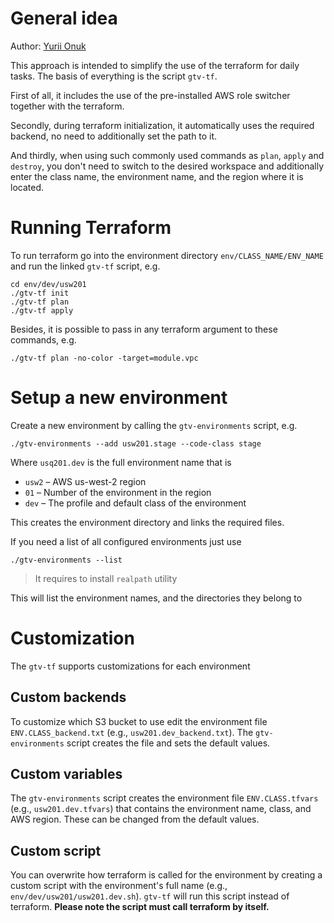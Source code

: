 # General idea

Author: [Yurii Onuk](https://onuk.org.ua)

This approach is intended to simplify the use of the terraform for daily tasks.
The basis of everything is the script `gtv-tf`.

First of all, it includes the use of the pre-installed AWS role switcher together with the terraform.

Secondly, during terraform initialization, it automatically uses the required backend, no need to additionally set the path to it.

And thirdly, when using such commonly used commands as `plan`, `apply` and `destroy`, you don't need to switch to the desired workspace and additionally enter the class name, the environment name, and the region where it is located.

# Running Terraform


To run terraform go into the environment directory `env/CLASS_NAME/ENV_NAME`
and run the linked `gtv-tf` script, e.g.

```shell
cd env/dev/usw201
./gtv-tf init
./gtv-tf plan
./gtv-tf apply
```

Besides, it is possible to pass in any terraform argument to these commands, e.g.

```shell
./gtv-tf plan -no-color -target=module.vpc
```

# Setup a new environment

Create a new environment by calling the `gtv-environments` script, e.g.

```shell
./gtv-environments --add usw201.stage --code-class stage
```

Where `usq201.dev` is the full environment name that is

- `usw2` – AWS us-west-2 region
- `01` – Number of the environment in the region
- `dev` – The profile and default class of the environment

This creates the environment directory and links the required files.

If you need a list of all configured environments just use

```shell
./gtv-environments --list
```
> It requires to install `realpath` utility

This will list the environment names, and the directories they belong to

# Customization

The `gtv-tf` supports customizations for each environment

## Custom backends

To customize which S3 bucket to use edit the environment file `ENV.CLASS_backend.txt` (e.g., `usw201.dev_backend.txt`).
The `gtv-environments` script creates the file and sets the default values.

## Custom variables

The `gtv-environments` script creates the environment file `ENV.CLASS.tfvars` (e.g., `usw201.dev.tfvars`)
that contains the environment name, class, and AWS region. These can be changed from the default values.

## Custom script

You can overwrite how terraform is called for the environment by creating a custom script
with the environment's full name (e.g., `env/dev/usw201/usw201.dev.sh`).
`gtv-tf` will run this script instead of terraform. **Please note the script must call terraform by itself.**
